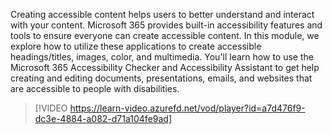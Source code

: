 Creating accessible content helps users to better understand and interact with your content. Microsoft 365 provides built-in accessibility features and tools to ensure everyone can create accessible content. In this module, we explore how to utilize these applications to create accessible headings/titles, images, color, and multimedia. You'll learn how to use the Microsoft 365 Accessibility Checker and Accessibility Assistant to get help creating and editing documents, presentations, emails, and websites that are accessible to people with disabilities.

> [!VIDEO https://learn-video.azurefd.net/vod/player?id=a7d476f9-dc3e-4884-a082-d71a104fe9ad]